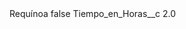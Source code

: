 <?xml version="1.0" encoding="UTF-8"?>
<CustomMetadata xmlns="http://soap.sforce.com/2006/04/metadata" xmlns:xsi="http://www.w3.org/2001/XMLSchema-instance" xmlns:xsd="http://www.w3.org/2001/XMLSchema">
    <label>Requínoa</label>
    <protected>false</protected>
    <values>
        <field>Tiempo_en_Horas__c</field>
        <value xsi:type="xsd:double">2.0</value>
    </values>
</CustomMetadata>
